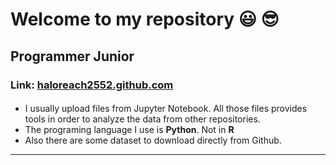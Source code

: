 
# Welcome to my repository :smiley: :sunglasses:
## Programmer Junior
### Link: [haloreach2552.github.com](https://haloreach2552.github.io/Data_repository/)
####
* I usually upload files from Jupyter Notebook. All those files provides tools in order to analyze the data from other repositories.
* The programing language I use is **Python**. Not in **R**
* Also there are some dataset to download directly from Github.
---
